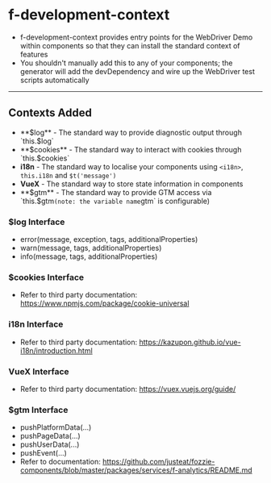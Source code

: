 # f-development-context
- f-development-context provides entry points for the WebDriver Demo within components so that they can install the standard context of features
- You shouldn't manually add this to any of your components; the generator will add the devDependency and wire up the WebDriver test scripts automatically

<hr>

## Contexts Added
- **$log** - The standard way to provide diagnostic output through `this.$log`
- **$cookies** - The standard way to interact with cookies through `this.$cookies`
- **i18n** - The standard way to localise your components using `<i18n>`, `this.i18n` and `$t('message')`
- **VueX** - The standard way to store state information in components
- **$gtm** - The standard way to provide GTM access via `this.$gtm` (note: the variable name `gtm` is configurable)

### $log Interface
- error(message, exception, tags, additionalProperties)
- warn(message, tags, additionalProperties)
- info(message, tags, additionalProperties)

### $cookies Interface
- Refer to third party documentation: https://www.npmjs.com/package/cookie-universal

### i18n Interface
- Refer to third party documentation: https://kazupon.github.io/vue-i18n/introduction.html

### VueX Interface
- Refer to third party documentation: https://vuex.vuejs.org/guide/

### $gtm Interface
- pushPlatformData(...)
- pushPageData(...)
- pushUserData(...)
- pushEvent(...)
- Refer to documentation: https://github.com/justeat/fozzie-components/blob/master/packages/services/f-analytics/README.md
